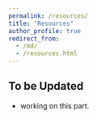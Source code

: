 ```yaml
---
permalink: /resources/
title: "Resources"
author_profile: true
redirect_from: 
  - /md/
  - /resources.html
---
```

## To be Updated

* working on this part.
